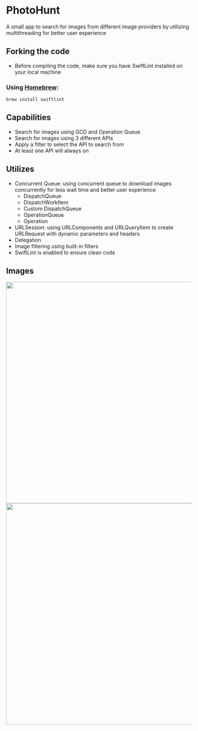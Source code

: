 # PhotoHunt
A small app to search for images from different image providers by utilizing multithreading for better user experience

## Forking the code
- Before compiling the code, make sure you have SwiftLint installed on your local machine
### Using [Homebrew](http://brew.sh/):

```
brew install swiftlint
```

## Capabilities
- Search for images using GCD and Operation Queue
- Search for images using 3 different APIs
- Apply a filter to select the API to search from
- At least one API will always on

## Utilizes
- Concurrent Queue: using concurrent queue to download images concurrently for less wait time and better user experience
   - DispatchQueue
   - DispatchWorkItem
   - Custom DispatchQueue
   - OperationQueue
   - Operation
- URLSession: using URLComponents and URLQueryItem to create URLRequest with dynamic parameters and headers
- Delegation
- Image filtering using built-in filters
- SwiftLint is enabled to ensure clean code

## Images

<p align="center">
  <img src="https://github.com/ngay881855/PhotoHunt/blob/main/GIFs/ezgif-PhotoHunt_1.gif" height="600" />
  <img src="https://github.com/ngay881855/PhotoHunt/blob/main/GIFs/ezgif-PhotoHunt_2.gif" height="600" />
</p>
